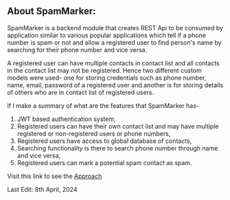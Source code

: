 ## About SpamMarker: 
SpamMarker is a backend module that creates  REST Api to be consumed by application similar to various popular applications which tell if a phone number is spam or not and allow 
a registered user to find person's name by searching for their phone number and vice versa.

A registered user can have multiple contacts in contact list and all contacts in the contact list may not be registered. Hence two different custom models were used- one for storing 
credentials such as phone number, name, email, password of a registered user and another is for storing details of others who are in contact list of registered users.

If I make a summary of what are the features that SpamMarker has-
   1. JWT based authentication system,
   2. Registered users can have their own contact list and may have multiple registered or non-registered users or phone numbers,
   3. Registered users have access to global database of contacts,
   4. Searching functionality is there to search phone number through name and vice versa,
   5. Registered users can mark a potential spam contact as spam.

Visit this link to see the [Approach](https://drive.google.com/file/d/1lK2sMg5BA04s-ye0qvq-GEMvlHqrYfHR/view?usp=sharing) 

Last Edit: 8th April, 2024
